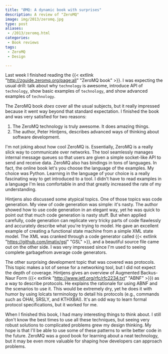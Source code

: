 ```yaml
---
title: "ØMQ: A dynamic book with surprises"
description: A review of "ZeroMQ"
image: img/2013/zeromq.jpg
type: post
aliases:
 - /2013/zeromq.html
categories:
 - Book reviews
tags:
 - ZeroMQ
 - Design

---
```

Last week I finished reading the {{< extlink "http://zguide.zeromq.org/page:all" "ZeroMQ book" >}}. I was expecting the usual drill:
talk about why `technology` is awesome, introduce API of `technology`, show
basic examples of `technology`, and show advanced examples of `technology`.

The ZeroMQ book *does* cover all the usual subjects, but it really impressed
because it went way beyond that standard expectation. I finished the book and
was very satisfied for two reasons:

1. The ZeroMQ technology is truly awesome. It does amazing things.
2. The author, Peter Hintjens, describes advanced ways of thinking about
   software development.

I'm not joking about how cool ZeroMQ is. Essentially, ZeroMQ is a really slick
way to communicate over networks. The tool seamlessly manages internal message
queues so that users are given a simple socket-like API to send and receive
data. ZeroMQ also has bindings in tons of languages. In fact, the online book
let's you choose the language of the examples. My choice was Python. Learning
in the language of your choice is a really fascinating way to get introduced to
a tool. I didn't have to read examples in a language I'm less comfortable in
and that greatly increased the rate of my understanding.

Hintjens also discussed some atypical topics. One of those topics was code
generation. My view of code generation was simple: it's nasty. The author
showed how to use code generation in an elegant way, yet he was quick to point
out that much code generation is nasty stuff. But when applied carefully, code
generation can replicate very tricky parts of code flawlessly and accurately
describe what you're trying to model. He gave an excellent example of creating
a functional state machine from a simple XML state model. The XML was cranked
through a code generator called {{< extlink "https://github.com/imatix/gsl" "GSL" >}}, and a
beautiful source file came out on the other side. I was very impressed since
I'm used to seeing complete garbagefrom average code generators.

The other surprising development topic that was covered was protocols. This
topic makes a lot of sense for a networking tool, but I did not expect the
depth of coverage. Hintjens gives an overview of Augmented Backus-Naur Form
({{< extlink "http://www.ietf.org/rfc/rfc2234.txt" "ABNF" >}}) as a way to describe protocols.
He explains the rationale for using ABNF and the scenarios to use it. This
would be extremely dry, yet he does it with humor by using lolcats terminology
to detail his protocols (e.g., commands such as OHAI, SRSLY, and KTHXBAI).
It's an odd way to learn formal protocol specifications, but it worked for me.

When I finished this book, I had many interesting things to think about. I
still don't know the best times to use all these techniques, but seeing very
robust solutions to complicated problems grew my design thinking. My hope is
that I'll be able to use some of these patterns to write better code in the
future. ZeroMQ was a good book for learning about a neat technology, but it
may be even more valuable for shaping how developers can approach problems.

